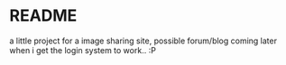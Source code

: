 # README #

a little project for a image sharing site, possible forum/blog coming later when i get the login system to work.. :P 